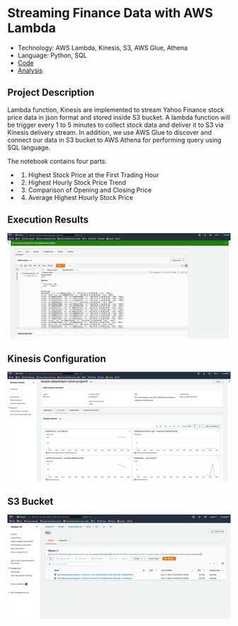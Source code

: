 # Streaming Finance Data with AWS Lambda
- Technology: AWS Lambda, Kinesis, S3, AWS Glue, Athena
- Language: Python, SQL
- [Code](data_transformer.py)
- [Analysis](Analysis.ipynb)

## Project Description

Lambda function, Kinesis are implemented to stream Yahoo Finance stock price data in json format and stored inside S3 bucket. 
A lambda function will be trigger every 1 to 5 minutes to collect stock data and deliver it to S3 via Kinesis delivery stream.
In addition, we use AWS Glue to discover and connect our data in S3 bucket to AWS Athena for performing query using SQL language.

The notebook contains four parts.

- 1)	Highest Stock Price at the First Trading Hour
- 2)	Highest Hourly Stock Price Trend
- 3)	Comparison of Opening and Closing Price 
- 4)	Average Highest Hourly Stock Price 

## Execution Results
![execution](assets/exec_results.png)

## Kinesis Configuration

![kinesis](assets/kinesis_config.png)

## S3 Bucket

![bucket](assets/screenshot_of_s3_bucket.png)

